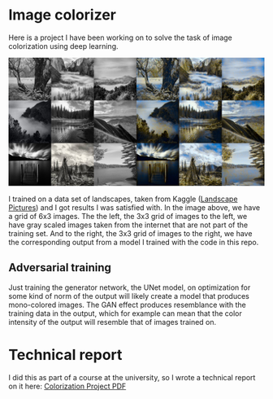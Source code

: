 # Image colorizer

Here is a project I have been working on to solve the task of image colorization
using deep learning. 

![Colorization Output](https://github.com/Ricardicus/colorizer-gan/blob/master/outputs/23__dim_256__adv_0p5__compl_72/outputs/collection_image____2.png "Colorization Project")

I trained on a data set of landscapes, taken from Kaggle ([Landscape Pictures](https://www.kaggle.com/datasets/arnaud58/landscape-pictures)) and I got results I was satisfied with.
In the image above, we have a grid of 6x3 images. The the left, the 3x3 grid of images to the left, we have gray scaled images taken from the internet that are not part of the
training set. And to the right, the 3x3 grid of images to the right, we have the corresponding output from 
a model I trained with the code in this repo.

## Adversarial training

Just training the generator network, the UNet model, on optimization for some kind of norm of the output will likely 
create a model that produces mono-colored images. The GAN effect produces resemblance with the training data in the output,
which for example can mean that the color intensity of the output will resemble that of images trained on.

# Technical report

I did this as part of a course at the university, so I wrote a technical report on it here: [Colorization Project PDF](https://github.com/Ricardicus/colorizer-gan/blob/master/report/Colorization_Project.pdf)



